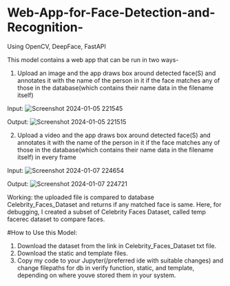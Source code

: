 # Web-App-for-Face-Detection-and-Recognition-
Using OpenCV, DeepFace, FastAPI

This model contains a web app that can be run in two ways-
1) Upload an image and the app draws box around detected face(S) and annotates it with the name of the person in it if the face matches any of those in the database(which contains their name data in the filename itself)


Input:
![Screenshot 2024-01-05 221545](https://github.com/Samsriddhi/Web-App-for-Face-Detection-and-Recognition-/assets/154321347/3b8a2b5a-0640-4f42-935d-41bcb7645e42)


Output:
![Screenshot 2024-01-05 221515](https://github.com/Samsriddhi/Web-App-for-Face-Detection-and-Recognition-/assets/154321347/ac0a2d7c-0086-43f2-bf22-6ae87566660b)






2) Upload a video and the app draws box around detected face(S) and annotates it with the name of the person in it if the face matches any of those in the database(which contains their name data in the filename itself) in every frame

Input: ![Screenshot 2024-01-07 224654](https://github.com/Samsriddhi/Web-App-for-Face-Detection-and-Recognition-/assets/154321347/64468833-067e-4b05-8bc0-79abb294b901)



Output: ![Screenshot 2024-01-07 224721](https://github.com/Samsriddhi/Web-App-for-Face-Detection-and-Recognition-/assets/154321347/94caee50-2090-4115-bc27-da7ed59dd9cd)







Working: the uploaded file is compared to database Celebrity_Faces_Dataset and returns if any matched face is same.
Here, for debugging, I created a subset of Celebrity Faces Dataset, called temp facerec dataset to compare faces.

#How to Use this Model:

1. Download the dataset from the link in Celebrity_Faces_Dataset txt file.
2. Download the static and template files.
3. Copy my code to your Jupyter(/preferred ide with suitable changes) and change filepaths for db in verify function, static, and template, depending on where youve stored them in your system.



   
   
